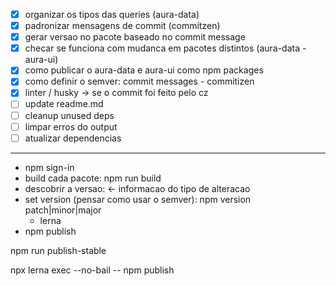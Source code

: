 - [x] organizar os tipos das queries (aura-data)
- [x] padronizar mensagens de commit (commitzen)
- [x] gerar versao no pacote baseado no commit message
- [x] checar se funciona com mudanca em pacotes distintos (aura-data - aura-ui)
- [x] como publicar o aura-data e aura-ui como npm packages
- [x] como definir o semver: commit messages - commitizen
- [x] linter / husky -> se o commit foi feito pelo cz
- [ ] update readme.md
- [ ] cleanup unused deps
- [ ] limpar erros do output
- [ ] atualizar dependencias

---

- npm sign-in
- build cada pacote: npm run build
- descobrir a versao: <- informacao do tipo de alteracao
- set version (pensar como usar o semver): npm version patch|minor|major
  - lerna
- npm publish

npm run publish-stable

npx lerna exec --no-bail -- npm publish
